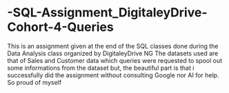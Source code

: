 # -SQL-Assignment_DigitaleyDrive-Cohort-4-Queries
This is an assignment given at the end of the SQL classes done during the Data Analysis class organized by DigitaleyDrive NG
The datasets used are that of Sales and Customer data which queries were requested to spool out some informations from the dataset but, the beautiful part is that i successfully did the assignment without consulting Google nor AI for help. So proud of myself 
